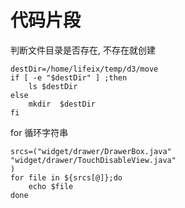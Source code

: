 # 代码片段
判断文件目录是否存在, 不存在就创建

	destDir=/home/lifeix/temp/d3/move
	if [ -e "$destDir" ] ;then
	    ls $destDir
	else
	    mkdir  $destDir
	fi
for 循环字符串

	srcs=("widget/drawer/DrawerBox.java"
	"widget/drawer/TouchDisableView.java"
	)
	for file in ${srcs[@]};do
	    echo $file
	done
